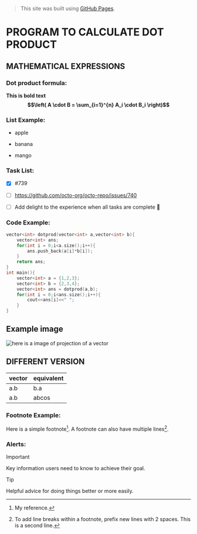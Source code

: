 > This site was built using [GitHub Pages](https://pages.github.com/).

# PROGRAM TO CALCULATE DOT PRODUCT
## MATHEMATICAL EXPRESSIONS
### Dot product formula:
**This is bold text**
**$$\left( A \cdot B = \sum_{i=1}^{n} A_i \cdot B_i \right)$$**
### List Example:
- apple
* banana
+ mango

### Task List:
- [x] #739
- [ ] https://github.com/octo-org/octo-repo/issues/740
- [ ] Add delight to the experience when all tasks are complete :tada:


### Code Example:
```C++
vector<int> dotprod(vector<int> a,vector<int> b){
    vector<int> ans;
    for(int i = 0;i<a.size();i++){
        ans.push_back(a[i]*b[i]);
    }
    return ans;
}
int main(){
    vector<int> a = {1,2,3};
    vector<int> b = {2,3,4};
    vector<int> ans = dotprod(a,b);
    for(int i = 0;i<ans.size();i++){
        cout<<ans[i]<<" ";
    }
}
```
## Example image
![here is a image of projection of a vector](https://upload.wikimedia.org/wikipedia/commons/thumb/3/3e/Dot_Product.svg/300px-Dot_Product.svg.png)

## DIFFERENT VERSION
| vector | equivalent |
| ----------- | ----------- |
| a.b | b.a |
| a.b | abcos | 

### Footnote Example:
Here is a simple footnote[^1].
A footnote can also have multiple lines[^2].

[^1]: My reference.
[^2]: To add line breaks within a footnote, prefix new lines with 2 spaces.
  This is a second line.
  


### Alerts:
> [!IMPORTANT]
> Key information users need to know to achieve their goal.

> [!TIP]
> Helpful advice for doing things better or more easily.


